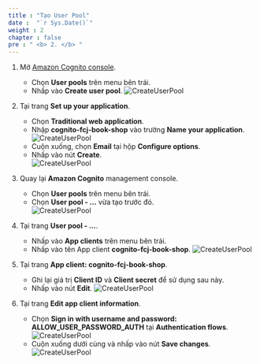 ```yaml
---
title : "Tạo User Pool"
date :  "`r Sys.Date()`" 
weight : 2
chapter : false
pre : " <b> 2. </b> "
---
```

1. Mở [Amazon Cognito console](https://us-east-1.console.aws.amazon.com/cognito/v2/home?region=us-east-1).
    - Chọn **User pools** trên menu bên trái.
    - Nhấp vào **Create user pool**.
      ![CreateUserPool](/000081-Book-store-Integrate-Authentication-with-Cognito/images/temp/1/4.png?width=90pc)
    
2. Tại trang **Set up your application**.
    - Chọn **Traditional web application**.
    - Nhập **cognito-fcj-book-shop** vào trường **Name your application**.     
      ![CreateUserPool](/000081-Book-store-Integrate-Authentication-with-Cognito/images/temp/1/5.png?width=90pc)
    - Cuộn xuống, chọn **Email** tại hộp **Configure options**.
    - Nhấp vào nút **Create**.     
      ![CreateUserPool](/000081-Book-store-Integrate-Authentication-with-Cognito/images/temp/1/6.png?width=90pc)

3. Quay lại **Amazon Cognito** management console.
    - Chọn **User pools** trên menu bên trái.
    - Chọn **User pool - ...** vừa tạo trước đó.     
      ![CreateUserPool](/000081-Book-store-Integrate-Authentication-with-Cognito/images/temp/1/7.png?width=90pc)

4. Tại trang **User pool - ...**.
    - Nhấp vào **App clients** trên menu bên trái.
    - Nhấp vào tên App client **cognito-fcj-book-shop**.
      ![CreateUserPool](/000081-Book-store-Integrate-Authentication-with-Cognito/images/temp/1/8.png?width=90pc)

5. Tại trang **App client: cognito-fcj-book-shop**.
    - Ghi lại giá trị **Client ID** và **Client secret** để sử dụng sau này.
    - Nhấp vào nút **Edit**.
      ![CreateUserPool](/000081-Book-store-Integrate-Authentication-with-Cognito/images/temp/1/9.png?width=90pc)

6. Tại trang **Edit app client information**.
    - Chọn **Sign in with username and password: ALLOW_USER_PASSWORD_AUTH** tại **Authentication flows**.
      ![CreateUserPool](/000081-Book-store-Integrate-Authentication-with-Cognito/images/temp/1/10.png?width=90pc)
    - Cuộn xuống dưới cùng và nhấp vào nút **Save changes**.
      ![CreateUserPool](/000081-Book-store-Integrate-Authentication-with-Cognito/images/temp/1/11.png?width=90pc)
